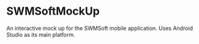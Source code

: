 # SWMSoftMockUp

An interactive mock up for the SWMSoft mobile application. Uses Android Studio as its main platform.
